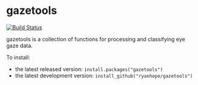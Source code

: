 # gazetools

[![Build Status](https://travis-ci.org/RyanHope/gazetools.png?branch=master)](https://travis-ci.org/RyanHope/gazetools)

gazetools is a collection of functions for processing and classifying eye gaze data.

To install:

* the latest released version: `install.packages("gazetools")`
* the latest development version: `install_github("ryanhope/gazetools")`